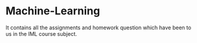 # Machine-Learning
It contains all the assignments and homework question which have been to us in the IML course subject.
